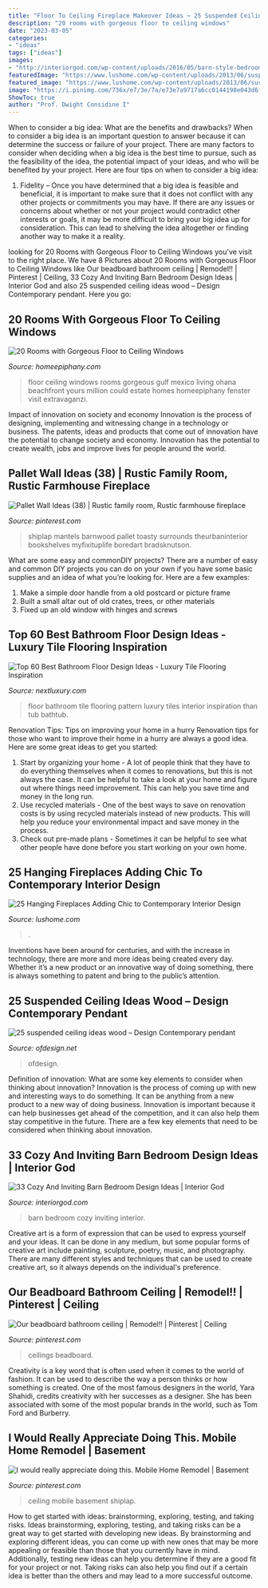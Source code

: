 ```yaml
---
title: "Floor To Ceiling Fireplace Makeover Ideas ~ 25 Suspended Ceiling Ideas Wood – Design Contemporary Pendant"
description: "20 rooms with gorgeous floor to ceiling windows"
date: "2023-03-05"
categories:
- "ideas"
tags: ["ideas"]
images:
- "http://interiorgod.com/wp-content/uploads/2016/05/barn-style-bedroom-design-ideas.jpg"
featuredImage: "https://www.lushome.com/wp-content/uploads/2013/06/suspended-ceiling-hanging-fireplace-designs-8.jpg"
featured_image: "https://www.lushome.com/wp-content/uploads/2013/06/suspended-ceiling-hanging-fireplace-designs-8.jpg"
image: "https://i.pinimg.com/736x/e7/3e/7a/e73e7a9717a6cc0144198e043d6f8460--bathroom-ceilings-ceiling-ideas.jpg"
ShowToc: true
author: "Prof. Dwight Considine I"
---
```



When to consider a big idea: What are the benefits and drawbacks?
When to consider a big idea is an important question to answer because it can determine the success or failure of your project. There are many factors to consider when deciding when a big idea is the best time to pursue, such as the feasibility of the idea, the potential impact of your ideas, and who will be benefited by your project. Here are four tips on when to consider a big idea:
1. Fidelity – Once you have determined that a big idea is feasible and beneficial, it is important to make sure that it does not conflict with any other projects or commitments you may have. If there are any issues or concerns about whether or not your project would contradict other interests or goals, it may be more difficult to bring your big idea up for consideration. This can lead to shelving the idea altogether or finding another way to make it a reality.


	

		
looking for 20 Rooms with Gorgeous Floor to Ceiling Windows you've visit to the right place. We have 8 Pictures about 20 Rooms with Gorgeous Floor to Ceiling Windows like Our beadboard bathroom ceiling | Remodel!! | Pinterest | Ceiling, 33 Cozy And Inviting Barn Bedroom Design Ideas | Interior God and also 25 suspended ceiling ideas wood – Design Contemporary pendant. Here you go:
		
    
## 20 Rooms With Gorgeous Floor To Ceiling Windows

<img loading=lazy src="https://homeepiphany.com/wp-content/uploads/2017/03/20-Rooms-with-Gorgeous-Floor-to-Ceiling-Windows-4-Copy.jpg" onerror="this.onerror=null;this.src='https://tse2.mm.bing.net/th?id=OIP.NjfdMABPXjq4xlK2EsUyqAHaFj&amp;pid=15.1';" alt="20 Rooms with Gorgeous Floor to Ceiling Windows">

_Source: homeepiphany.com_

>floor ceiling windows rooms gorgeous gulf mexico living ohana beachfront yours million could estate homes homeepiphany fenster visit extravaganzi. 

	

Impact of innovation on society and economy
Innovation is the process of designing, implementing and witnessing change in a technology or business. The patents, ideas and products that come out of innovation have the potential to change society and economy. Innovation has the potential to create wealth, jobs and improve lives for people around the world.

    
## Pallet Wall Ideas (38) | Rustic Family Room, Rustic Farmhouse Fireplace

<img loading=lazy src="https://i.pinimg.com/736x/5d/31/cc/5d31cceb64479c8b2826c330a488e738.jpg" onerror="this.onerror=null;this.src='https://tse3.mm.bing.net/th?id=OIP.tCSz919fl_JNFMfNf9xHXAHaKC&amp;pid=15.1';" alt="Pallet Wall Ideas (38) | Rustic family room, Rustic farmhouse fireplace">

_Source: pinterest.com_

>shiplap mantels barnwood pallet toasty surrounds theurbaninterior bookshelves myfixituplife boredart bradsknutson. 

	

What are some easy and commonDIY projects?
There are a number of easy and common DIY projects you can do on your own if you have some basic supplies and an idea of what you’re looking for. Here are a few examples:
1. Make a simple door handle from a old postcard or picture frame
2. Built a small altar out of old crates, trees, or other materials
3. Fixed up an old window with hinges and screws

    
## Top 60 Best Bathroom Floor Design Ideas - Luxury Tile Flooring Inspiration

<img loading=lazy src="http://nextluxury.com/wp-content/uploads/pattern-bathroom-floor-ideas.jpg" onerror="this.onerror=null;this.src='https://tse3.mm.bing.net/th?id=OIP.sQ-HJ3Sq-0MpZUjYxhbmlQAAAA&amp;pid=15.1';" alt="Top 60 Best Bathroom Floor Design Ideas - Luxury Tile Flooring Inspiration">

_Source: nextluxury.com_

>floor bathroom tile flooring pattern luxury tiles interior inspiration than tub bathtub. 

	

Renovation Tips: Tips on improving your home in a hurry
Renovation tips for those who want to improve their home in a hurry are always a good idea. Here are some great ideas to get you started: 
 1. Start by organizing your home - A lot of people think that they have to do everything themselves when it comes to renovations, but this is not always the case. It can be helpful to take a look at your home and figure out where things need improvement. This can help you save time and money in the long run. 
2. Use recycled materials - One of the best ways to save on renovation costs is by using recycled materials instead of new products. This will help you reduce your environmental impact and save money in the process. 
3. Check out pre-made plans - Sometimes it can be helpful to see what other people have done before you start working on your own home.

    
## 25 Hanging Fireplaces Adding Chic To Contemporary Interior Design

<img loading=lazy src="https://www.lushome.com/wp-content/uploads/2013/06/suspended-ceiling-hanging-fireplace-designs-8.jpg" onerror="this.onerror=null;this.src='https://tse1.mm.bing.net/th?id=OIP.FiVjBlsBUNycwl9ljX0dSAHaFU&amp;pid=15.1';" alt="25 Hanging Fireplaces Adding Chic to Contemporary Interior Design">

_Source: lushome.com_

>. 

	

Inventions have been around for centuries, and with the increase in technology, there are more and more ideas being created every day. Whether it’s a new product or an innovative way of doing something, there is always something to patent and bring to the public’s attention.

    
## 25 Suspended Ceiling Ideas Wood – Design Contemporary Pendant

<img loading=lazy src="https://www.ofdesign.net/wp-content/uploads/files/6/7/3/25-suspended-ceiling-ideas-wood-design-contemporary-pendant-18-673.jpg" onerror="this.onerror=null;this.src='https://tse2.mm.bing.net/th?id=OIP.TW-pLVOlk80f0vibTt0qSQHaLH&amp;pid=15.1';" alt="25 suspended ceiling ideas wood – Design Contemporary pendant">

_Source: ofdesign.net_

>ofdesign. 

	

Definition of innovation: What are some key elements to consider when thinking about innovation?
Innovation is the process of coming up with new and interesting ways to do something. It can be anything from a new product to a new way of doing business. Innovation is important because it can help businesses get ahead of the competition, and it can also help them stay competitive in the future.
There are a few key elements that need to be considered when thinking about innovation.

    
## 33 Cozy And Inviting Barn Bedroom Design Ideas | Interior God

<img loading=lazy src="http://interiorgod.com/wp-content/uploads/2016/05/barn-style-bedroom-design-ideas.jpg" onerror="this.onerror=null;this.src='https://tse4.mm.bing.net/th?id=OIP.DXrI37ZRJFDarVhNiPdSBwHaLF&amp;pid=15.1';" alt="33 Cozy And Inviting Barn Bedroom Design Ideas | Interior God">

_Source: interiorgod.com_

>barn bedroom cozy inviting interior. 

	

Creative art is a form of expression that can be used to express yourself and your ideas. It can be done in any medium, but some popular forms of creative art include painting, sculpture, poetry, music, and photography. There are many different styles and techniques that can be used to create creative art, so it always depends on the individual's preference.

    
## Our Beadboard Bathroom Ceiling | Remodel!! | Pinterest | Ceiling

<img loading=lazy src="https://i.pinimg.com/736x/e7/3e/7a/e73e7a9717a6cc0144198e043d6f8460--bathroom-ceilings-ceiling-ideas.jpg" onerror="this.onerror=null;this.src='https://tse4.mm.bing.net/th?id=OIP.V6iWJsLthU6PlI7EyjGmuAHaJ3&amp;pid=15.1';" alt="Our beadboard bathroom ceiling | Remodel!! | Pinterest | Ceiling">

_Source: pinterest.com_

>ceilings beadboard. 

	

Creativity is a key word that is often used when it comes to the world of fashion. It can be used to describe the way a person thinks or how something is created. One of the most famous designers in the world, Yara Shahidi, credits creativity with her successes as a designer. She has been associated with some of the most popular brands in the world, such as Tom Ford and Burberry.

    
## I Would Really Appreciate Doing This. Mobile Home Remodel | Basement

<img loading=lazy src="https://i.pinimg.com/736x/01/ca/df/01cadfc65cc0d6875369939d941fba72.jpg" onerror="this.onerror=null;this.src='https://tse4.mm.bing.net/th?id=OIP.RO4Nle_1McPUtrXJCA-FnQHaJ3&amp;pid=15.1';" alt="I would really appreciate doing this. Mobile Home Remodel | Basement">

_Source: pinterest.com_

>ceiling mobile basement shiplap. 

	

How to get started with ideas: brainstorming, exploring, testing, and taking risks.
Ideas brainstorming, exploring, testing, and taking risks can be a great way to get started with developing new ideas. By brainstorming and exploring different ideas, you can come up with new ones that may be more appealing or feasible than those that you currently have in mind. Additionally, testing new ideas can help you determine if they are a good fit for your project or not. Taking risks can also help you find out if a certain idea is better than the others and may lead to a more successful outcome.


